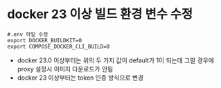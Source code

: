 # docker 23 이상 빌드 환경 변수 수정

```
#.env 파일 수정
export DOCKER_BUILDKIT=0
export COMPOSE_DOCKER_CLI_BUILD=0
```

* docker 23.0  이상부터는 위의 두 가지 값이 default가 1이 되는데 그럴 경우에 proxy 설정시 이미지 다운로드가 안됨
* docker 23 이상부터는 token 인증 방식으로 변경
